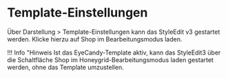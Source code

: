 # Template-Einstellungen 

Über Darstellung \> Template-Einstellungen kann das StyleEdit v3 gestartet werden. Klicke hierzu auf Shop im Bearbeitungsmodus laden.

!!! Info "Hinweis
	 Ist das EyeCandy-Template aktiv, kann das StyleEdit3 über die Schaltfläche Shop im Honeygrid-Bearbeitungsmodus laden gestartet werden, ohne das Template umzustellen.

  

  

  





